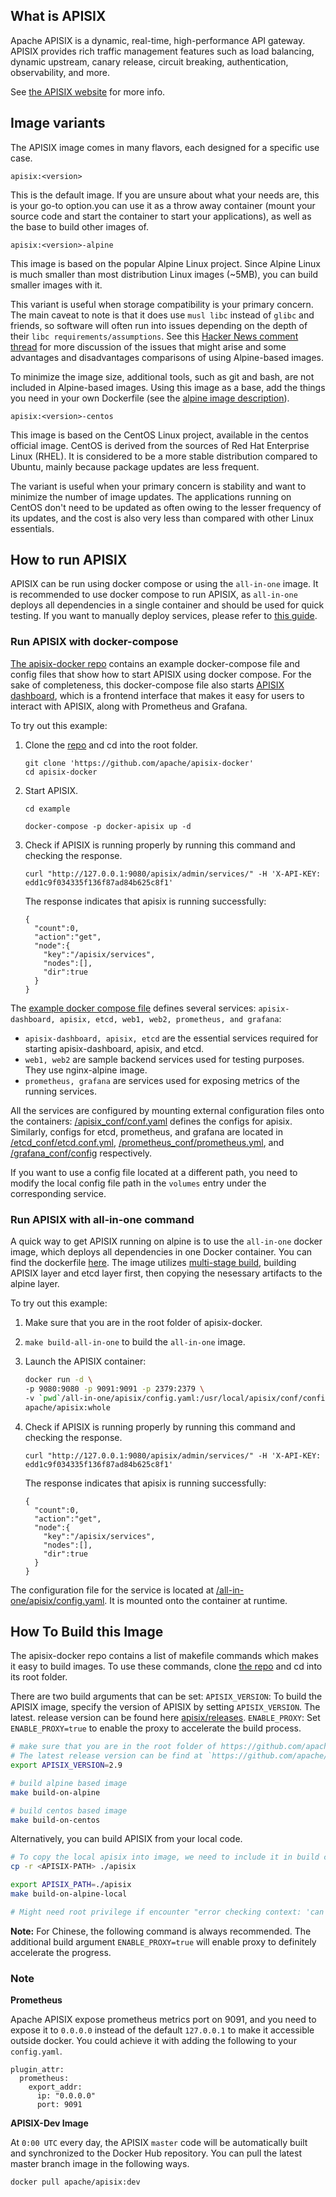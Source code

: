 ## What is APISIX

Apache APISIX is a dynamic, real-time, high-performance API gateway. APISIX provides rich traffic management features such as load balancing, dynamic upstream, canary release, circuit breaking, authentication, observability, and more.

See [the APISIX website](https://apisix.apache.org/) for more info.

## Image variants

The APISIX image comes in many flavors, each designed for a specific use case.

`apisix:<version>`

This is the default image. If you are unsure about what your needs are, this is your go-to option.you can use it as a throw away container (mount your source code and start the container to start your applications), as well as the base to build other images of.

`apisix:<version>-alpine`

This image is based on the popular Alpine Linux project. Since Alpine Linux is much smaller than most distribution Linux images (~5MB), you can build smaller images with it.

This variant is useful when storage compatibility is your primary concern. The main caveat to note is that it does use `musl libc` instead of `glibc` and friends, so software will often run into issues depending on the depth of their `libc requirements/assumptions`. See this [Hacker News comment thread](https://news.ycombinator.com/item?id=10782897) for more discussion of the issues that might arise and some advantages and disadvantages comparisons of using Alpine-based images.

To minimize the image size, additional tools, such as git and bash, are not included in Alpine-based images. Using this image as a base, add the things you need in your own Dockerfile (see the [alpine image description](https://hub.docker.com/_/alpine/)).

`apisix:<version>-centos`

This image is based on the CentOS Linux project, available in the centos official image. CentOS is derived from the sources of Red Hat Enterprise Linux (RHEL). It is considered to be a more stable distribution compared to Ubuntu, mainly because package updates are less frequent.

The variant is useful when your primary concern is stability and want to minimize the number of image updates. The applications running on CentOS don't need to be updated as often owing to the lesser frequency of its updates, and the cost is also very less than compared with other Linux essentials.

## How to run APISIX

APISIX can be run using docker compose or using the `all-in-one` image. It is recommended to use docker compose to run APISIX, as `all-in-one` deploys all dependencies in a single container and should be used for quick testing.
If you want to manually deploy services, please refer to [this guide](https://github.com/apache/apisix-docker/blob/master/docs/en/latest/manual.md).

### Run APISIX with docker-compose

[The apisix-docker repo](https://github.com/apache/apisix-docker/blob/master/example) contains an example docker-compose file and config files that show how to start APISIX using docker compose. For the sake of completeness, this docker-compose file also starts [APISIX dashboard](https://hub.docker.com/r/apache/apisix-dashboard), which is a frontend interface that makes it easy for users to interact with APISIX, along with Prometheus and Grafana.

To try out this example:

1. Clone the [repo](https://github.com/apache/apisix-docker) and cd into the root folder.
    ```
    git clone 'https://github.com/apache/apisix-docker'
    cd apisix-docker
    ```
  
1. Start APISIX.
    ```
    cd example

    docker-compose -p docker-apisix up -d
    ```

2. Check if APISIX is running properly by running this command and checking the response.
    ```
    curl "http://127.0.0.1:9080/apisix/admin/services/" -H 'X-API-KEY: edd1c9f034335f136f87ad84b625c8f1'
    ```
     The response indicates that apisix is running successfully:
    ```
    {
      "count":0,
      "action":"get",
      "node":{
        "key":"/apisix/services",
        "nodes":[],
        "dir":true
      }
    }
    ```

The [example docker compose file](https://github.com/apache/apisix-docker/blob/master/example/docker-compose.yml) defines several services: `apisix-dashboard, apisix, etcd, web1, web2, prometheus, and grafana`:
- `apisix-dashboard, apisix, etcd` are the essential services required for starting apisix-dashboard, apisix, and etcd.
- `web1, web2` are sample backend services used for testing purposes. They use nginx-alpine image.  
- `prometheus, grafana` are services used for exposing metrics of the running services.

All the services are configured by mounting external configuration files onto the containers: [/apisix_conf/conf.yaml](https://github.com/apache/apisix-docker/blob/master/example/apisix_conf/config.yaml) defines the configs for apisix. Similarly, configs for etcd, prometheus, and grafana are located in [/etcd_conf/etcd.conf.yml](https://github.com/apache/apisix-docker/blob/master/example/etcd_conf/etcd.conf.yml), [/prometheus_conf/prometheus.yml](https://github.com/apache/apisix-docker/blob/master/example/prometheus_conf/prometheus.yml), and [/grafana_conf/config](https://github.com/apache/apisix-docker/tree/master/example/grafana_conf/config) respectively.

If you want to use a config file located at a different path, you need to modify the local config file path in the `volumes` entry under the corresponding service.

### Run APISIX with all-in-one command

A quick way to get APISIX running on alpine is to use the `all-in-one` docker image, which deploys all dependencies in one Docker container. You can find the dockerfile [here](https://github.com/apache/apisix-docker/blob/master/all-in-one/apisix/Dockerfile). The image utilizes [multi-stage build](https://docs.docker.com/develop/develop-images/multistage-build/), building APISIX layer and etcd layer first, then copying the nesessary artifacts to the alpine layer.

To try out this example:

1. Make sure that you are in the root folder of apisix-docker.

2. `make build-all-in-one` to build the `all-in-one` image.

3. Launch the APISIX container:

    ```sh
    docker run -d \
    -p 9080:9080 -p 9091:9091 -p 2379:2379 \
    -v `pwd`/all-in-one/apisix/config.yaml:/usr/local/apisix/conf/config.yaml \
    apache/apisix:whole
    ```

4. Check if APISIX is running properly by running this command and checking the response.
    ```
    curl "http://127.0.0.1:9080/apisix/admin/services/" -H 'X-API-KEY: edd1c9f034335f136f87ad84b625c8f1'
    ```
     The response indicates that apisix is running successfully:
    ```
    {
      "count":0,
      "action":"get",
      "node":{
        "key":"/apisix/services",
        "nodes":[],
        "dir":true
      }
    }
    ```

The configuration file for the service is located at [/all-in-one/apisix/config.yaml](https://github.com/apache/apisix-docker/blob/master/all-in-one/apisix/config.yaml). It is mounted onto the container at runtime.

## How To Build this Image

The apisix-docker repo contains a list of makefile commands which makes it easy to build images. To use these commands, clone [the repo](https://github.com/apache/apisix-docker) and cd into its root folder.

There are two build arguments that can be set:
`APISIX_VERSION`: To build the APISIX image, specify the version of APISIX by setting `APISIX_VERSION`. The latest. release version can be found here [apisix/releases](https://github.com/apache/apisix/releases).
`ENABLE_PROXY`: Set `ENABLE_PROXY=true` to enable the proxy to accelerate the build process.

```sh
# make sure that you are in the root folder of https://github.com/apache/apisix-docker
# The latest release version can be find at `https://github.com/apache/apisix/releases`, for example: 2.9
export APISIX_VERSION=2.9

# build alpine based image
make build-on-alpine

# build centos based image
make build-on-centos
```

Alternatively, you can build APISIX from your local code.
```sh
# To copy the local apisix into image, we need to include it in build context
cp -r <APISIX-PATH> ./apisix

export APISIX_PATH=./apisix
make build-on-alpine-local

# Might need root privilege if encounter "error checking context: 'can't start'"
```

**Note:** For Chinese, the following command is always recommended. The additional build argument `ENABLE_PROXY=true` will enable proxy to definitely accelerate the progress.

### Note

**Prometheus**

Apache APISIX expose prometheus metrics port on 9091, and you need to expose it to `0.0.0.0` instead of the default `127.0.0.1` to make it accessible outside docker. You could achieve it with adding the following to your `config.yaml`.

```shell
plugin_attr:
  prometheus:
    export_addr:
      ip: "0.0.0.0"
      port: 9091
```

**APISIX-Dev Image**

At `0:00 UTC` every day, the APISIX `master` code will be automatically built and synchronized to the Docker Hub repository. You can pull the latest master branch image in the following ways.

```bash
docker pull apache/apisix:dev
```
